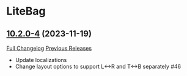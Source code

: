 # LiteBag

## [10.2.0-4](https://github.com/xod-wow/LiteBag/tree/10.2.0-4) (2023-11-19)
[Full Changelog](https://github.com/xod-wow/LiteBag/compare/10.2.0-3...10.2.0-4) [Previous Releases](https://github.com/xod-wow/LiteBag/releases)

- Update localizations  
- Change layout options to support L<->R and T<->B separately #46  
